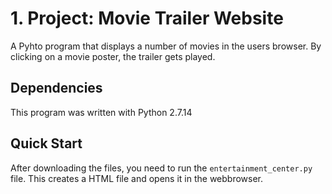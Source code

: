# 1. Project: Movie Trailer Website
A Pyhto program that displays a number of movies in the users browser. By clicking on a movie poster, the trailer gets played.


## Dependencies
This program was written with Python 2.7.14

## Quick Start
After downloading the files, you need to run the `entertainment_center.py` file. This creates a HTML file and opens it in the webbrowser.